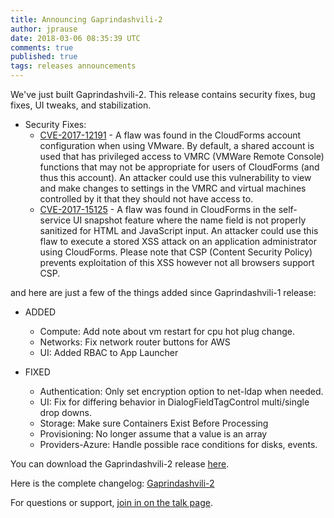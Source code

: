 ```yaml
---
title: Announcing Gaprindashvili-2
author: jprause
date: 2018-03-06 08:35:39 UTC
comments: true
published: true
tags: releases announcements
---
```


We've just built Gaprindashvili-2. This release contains security fixes, bug fixes, UI tweaks, and stabilization.

- Security Fixes:
  * [CVE-2017-12191](https://access.redhat.com/security/cve/CVE-2017-12191) - A flaw was found in the CloudForms account configuration when using VMware. By default, a shared account is used that has privileged access to VMRC (VMWare Remote Console) functions that may not be appropriate for users of CloudForms (and thus this account). An attacker could use this vulnerability to view and make changes to settings in the VMRC and virtual machines controlled by it that they should not have access to.
  * [CVE-2017-15125](https://access.redhat.com/security/cve/CVE-2017-15125) - A flaw was found in CloudForms in the self-service UI snapshot feature where the name field is not properly sanitized for HTML and JavaScript input. An attacker could use this flaw to execute a stored XSS attack on an application administrator using CloudForms. Please note that CSP (Content Security Policy) prevents exploitation of this XSS however not all browsers support CSP.

and here are just a few of the things added since Gaprindashvili-1 release:
- ADDED
  * Compute: Add note about vm restart for cpu hot plug change. 
  * Networks: Fix network router buttons for AWS
  * UI: Added RBAC to App Launcher 

- FIXED 
  * Authentication: Only set encryption option to net-ldap when needed.
  * UI: Fix for differing behavior in DialogFieldTagControl multi/single drop downs.
  * Storage: Make sure Containers Exist Before Processing 
  * Provisioning: No longer assume that a value is an array
  * Providers-Azure: Handle possible race conditions for disks, events.

You can download the Gaprindashvili-2 release [here](http://manageiq.org/download/).

Here is the complete changelog:
[Gaprindashvili-2](https://github.com/ManageIQ/manageiq/blob/gaprindashvili/CHANGELOG.md)

For questions or support,
[join in on the talk page](http://talk.manageiq.org/).
